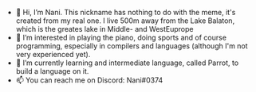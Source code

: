 - 👋 Hi, I’m Nani. This nickname has nothing to do with the meme, it's created from my real one. I live 500m away from the Lake Balaton, which is the greates lake in Middle- and WestEuprope
- 👀 I’m interested in playing the piano, doing sports and of course programming, especially in compilers and languages (although I'm not very experienced yet).
- 🌱 I’m currently learning and intermediate language, called Parrot, to build a language on it.
- 📫 You can reach me on Discord: Nani#0374

<!---
NaniFromTheLake/NaniFromTheLake is a ✨ special ✨ repository because its `README.md` (this file) appears on your GitHub profile.
You can click the Preview link to take a look at your changes.
--->
